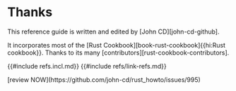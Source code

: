 # Thanks

This reference guide is written and edited by [John CD][john-cd-github].

It incorporates most of the [Rust Cookbook][book-rust-cookbook]{{hi:Rust cookbook}}. Thanks to its many [contributors][rust-cookbook-contributors].

{{#include refs.incl.md}}
{{#include refs/link-refs.md}}

<div class="hidden">
[review NOW](https://github.com/john-cd/rust_howto/issues/995)
</div>
